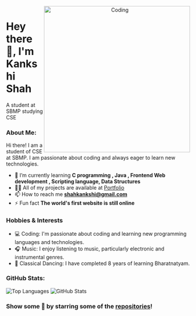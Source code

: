 <div align="center">
  <img align="right" alt="Coding" width="400" src="https://media3.giphy.com/media/v1.Y2lkPTc5MGI3NjExY2FmZTdkYjM3YzFiZWJmYjBhMzk0MmE2MWYxYjBiMTg5OTgwNzkyNiZjdD1n/qgQUggAC3Pfv687qPC/giphy.gif">
</div>

# Hey there 👋, I'm Kankshi Shah
A student at SBMP studying CSE


### About Me:
Hi there! I am a student of CSE at SBMP. I am passionate about coding and always eager to learn new technologies.

- 🌱 I’m currently learning **C programming , Java , Frontend Web development , Scripting language, Data Structures**
- 👨‍💻 All of my projects are available at [Portfolio](https://kankshi-portfolio.netlify.app/)
- 📫 How to reach me **shahkankshi@gmail.com**
- ⚡ Fun fact **The world's first website is still online**

### Hobbies & Interests
- 💻 Coding: I'm passionate about coding and learning new programming languages and technologies.
- 🎧 Music: I enjoy listening to music, particularly electronic and instrumental genres.
- 🌱 Classical Dancing: I have completed 8 years of learning Bharatnatyam.


### GitHub Stats:
![Top Languages](https://github-readme-stats.vercel.app/api/top-langs?username=kankshi19&show_icons=true&locale=en&layout=compact)
![GitHub Stats](https://github-readme-stats.vercel.app/api?username=kankshi19&show_icons=true&locale=en)

### Show some 💜 by starring some of the [repositories](https://github.com/kankshi19?tab=repositories)!




